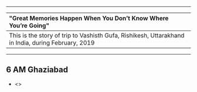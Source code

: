 
---

| "Great Memories Happen When You Don’t Know Where You’re Going" |
| :--- |
| This is the story of trip to Vashisth Gufa, Rishikesh, Uttarakhand in India, during February, 2019 |

---

##  6 AM Ghaziabad
*	<>

